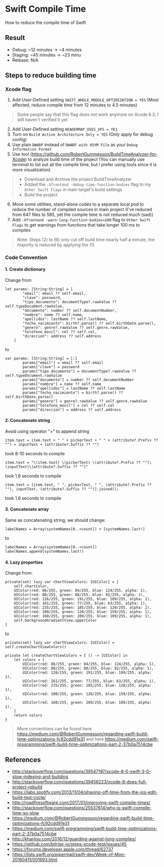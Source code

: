 # Swift Compile Time
How to reduce the compile time of Swift

## Result
- Debug: ~12 minutes → ~4 minutes
- Staging: ~45 minutes → ~23 minu
- Release: N/A

## Steps to reduce building time
### Xcode flag
1. Add User-Defined setting `SWIFT_WHOLE_MODULE_OPTIMIZATION = YES` (Most affected, reduce compile time from 12 minutes to 4.5 minutes)
>Some people say that this flag does not work anymore on Xcode 8.3, I still haven't verified it yet
2. Add User-Defined setting `HEADERMAP_USES_VFS = YE1`
1. Turn on `Build Active Architecture Only = YES` (Only apply for debug config)
1. Use plain `DWARF` instead of `DWARF with dSYM File` as your `Debug Information Format`
1. Use tool (https://github.com/RobertGummesson/BuildTimeAnalyzer-for-Xcode) to analyze build time of the project (You can manually use terminal to list out all the compile time, but I prefer using tools since it is more visualization)
>- Download and Archive the project BuildTimeAnalyzer
>- Added the `-Xfrontend -debug-time-function-bodies` flag to my `Other Swift Flags` in main target's build settings
>- Build the project
6. Move some utilities, stand-alone codes to a separate local pod to reduce the number of compiled sources in main project (I've reduced from 647 files to 585, yet the compile time is not reduced much (sad))
1. Add `-Xfrontend -warn-long-function-bodies=100` flag to `Other Swift Flags` to get warnings from functions that take longer 100 ms to compiles
>Note: Steps (2) to (6) only cut off build time nearly half a minute, the majority is reduced by applying the (1)

### Code Convention
#### 1. Create dictionary<br/>
Change from
```
let params: [String:String] = [
        "email": email ?? self.email,
        "clave": password,
        "tipo_documento": documentType?.rawValue ?? self.typeDocument.rawValue,
        "documento": number ?? self.documentNumber,
        "nombre": name ?? self.name,
        "apellidos": lastName ?? self.lastName,
        "fecha_nacimiento": birth?.parse() ?? self.birthDate.parse(),
        "genero": genre?.rawValue ?? self.genre.rawValue,
        "telefono_movil": cel ?? self.cel,
        "direccion": address ?? self.address
    ]
```
to
```
var params: [String:String] = [:]
        params["email"] = email ?? self.email
        params["clave"] = password
        params["tipo_documento"] = documentType?.rawValue ?? self.typeDocument.rawValue
        params["documento"] = number ?? self.documentNumber
        params["nombre"] = name ?? self.name
        params["apellidos"] = lastName ?? self.lastName
        params["fecha_nacimiento"] = birth?.parse() ?? self.birthDate.parse()
        params["genero"] = genre?.rawValue ?? self.genre.rawValue
        params["telefono_movil"] = cel ?? self.cel
        params["direccion"] = address ?? self.address
```
#### 2. Concatenate string<br/>
Avoid using operator "+" to append string
```
item.text = item.text + " " + pickerText + " " + (attribute?.Prefix ?? "") + inputText + (attribute?.Suffix ?? "")
```
took 8-10 seconds to compile
```
item.text = "\(item.text) \(pickerText) \(attribute?.Prefix ?? "")\(inputText)\(attribute?.Suffix ?? "")"
```
took 1,6 seconds to compile
```
item.text = [item.text, " ", pickerText, " ", (attribute?.Prefix ?? ""), inputText, (attribute?.Suffix ?? "")].joined();
```
took 1,6 seconds to compile
#### 3. Concatenate array<br/>
Same as concatenating string, we should change:
```
labelNames = Array(systemNames[0..<count]) + [systemNames.last!]
```
to
```
labelNames = Array(systemNames[0..<count])
labelNames.append(systemNames.last!)
```
#### 4. Lazy properties<br/>
Change from:
```
private(set) lazy var chartViewColors: [UIColor] = [
    self.chartColor,
    UIColor(red: 86/255, green: 84/255, blue: 124/255, alpha: 1),
    UIColor(red: 80/255, green: 88/255, blue: 92/255, alpha: 1),
    UIColor(red: 126/255, green: 191/255, blue: 189/255, alpha: 1),
    UIColor(red: 161/255, green: 77/255, blue: 63/255, alpha: 1),
    UIColor(red: 235/255, green: 185/255, blue: 120/255, alpha: 1),
    UIColor(red: 100/255, green: 126/255, blue: 159/255, alpha: 1),
    UIColor(red: 160/255, green: 209/255, blue: 109/255, alpha: 1),
    self.backgroundGradientView.upperColor
]
```
to
```
private(set) lazy var chartViewColors: [UIColor] = self.createChartViewColors()

private let createChartViewColors = { () -> [UIColor] in
    let colors = [
        UIColor(red: 86/255, green: 84/255, blue: 124/255, alpha: 1),
        UIColor(red: 80/255, green: 88/255, blue: 92/255, alpha: 1),
        UIColor(red: 126/255, green: 191/255, blue: 189/255, alpha: 1),
        UIColor(red: 161/255, green: 77/255, blue: 63/255, alpha: 1),
        UIColor(red: 235/255, green: 185/255, blue: 120/255, alpha: 1),
        UIColor(red: 100/255, green: 126/255, blue: 159/255, alpha: 1),
        UIColor(red: 160/255, green: 209/255, blue: 109/255, alpha: 1),
    ]
    return colors
}
```
>More conventions can be found here https://medium.com/@RobertGummesson/regarding-swift-build-time-optimizations-fc92cdd91e31 and here https://medium.com/swift-programming/swift-build-time-optimizations-part-2-37b0a7514cbe

## References
- http://stackoverflow.com/questions/39547197/xcode-8-0-swift-3-0-slow-indexing-and-building
- http://stackoverflow.com/questions/39456223/xcode-8-does-full-project-rebuild
- https://labs.spotify.com/2013/11/04/shaving-off-time-from-the-ios-edit-build-test-cycle/
- http://roadfiresoftware.com/2017/01/improving-swift-compile-times/
- http://stackoverflow.com/questions/25537614/why-is-swift-compile-time-so-slow
- https://medium.com/@RobertGummesson/regarding-swift-build-time-optimizations-fc92cdd91e31
- https://medium.com/swift-programming/swift-build-time-optimizations-part-2-37b0a7514cbe
- http://khanlou.com/2016/12/guarding-against-long-compiles/
- https://github.com/bitrise-io/steps-xcode-test/issues/45
- https://forums.developer.apple.com/thread/62737
- https://lists.swift.org/pipermail/swift-dev/Week-of-Mon-20160411/001693.html
